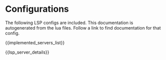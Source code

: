 # Configurations

The following LSP configs are included. This documentation is autogenerated from the lua files. Follow a link to find documentation for
that config.

{{implemented_servers_list}}

{{lsp_server_details}}
